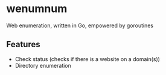 # wenumnum
Web enumeration, written in Go, empowered by goroutines

## Features
- Check status (checks if there is a website on a domain(s))
- Directory enumeration
